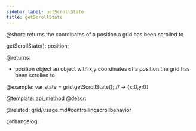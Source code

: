 ```yaml
---
sidebar_label: getScrollState
title: getScrollState
---          
```


@short: returns the coordinates of a position a grid has been scrolled to

getScrollState(): position;

@returns:
-  position		object		an object with x,y coordinates of a position the grid has been scrolled to

@example:
var state = grid.getScrollState(); // -> {x:0,y:0}


@template: api_method
@descr:


@related: grid/usage.md#controllingscrollbehavior


@changelog:


